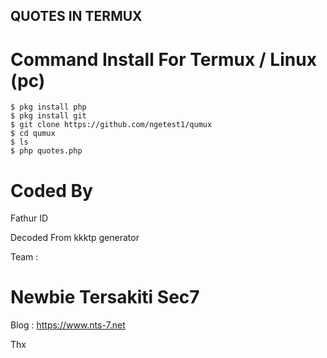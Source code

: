 ## QUOTES IN TERMUX
# Command Install For Termux / Linux (pc)
```
$ pkg install php
$ pkg install git
$ git clone https://github.com/ngetest1/qumux
$ cd qumux
$ ls
$ php quotes.php
```
# Coded By
Fathur ID  

Decoded From kkktp generator

Team :
# Newbie Tersakiti Sec7

Blog : https://www.nts-7.net

Thx
